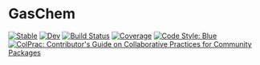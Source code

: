 # GasChem

[![Stable](https://img.shields.io/badge/docs-stable-blue.svg)](https://EarthSciML.github.io/GasChem.jl/stable)
[![Dev](https://img.shields.io/badge/docs-dev-blue.svg)](https://EarthSciML.github.io/GasChem.jl/dev)
[![Build Status](https://github.com/EarthSciML/GasChem.jl/workflows/CI/badge.svg)](https://github.com/EarthSciML/GasChem.jl/actions)
[![Coverage](https://codecov.io/gh/EarthSciML/GasChem.jl/branch/master/graph/badge.svg)](https://codecov.io/gh/EarthSciML/GasChem.jl)
[![Code Style: Blue](https://img.shields.io/badge/code%20style-blue-4495d1.svg)](https://github.com/invenia/BlueStyle)
[![ColPrac: Contributor's Guide on Collaborative Practices for Community Packages](https://img.shields.io/badge/ColPrac-Contributor's%20Guide-blueviolet)](https://github.com/SciML/ColPrac)

